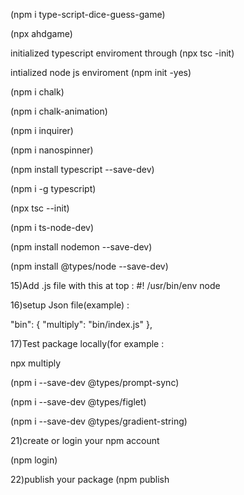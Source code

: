 (npm i type-script-dice-guess-game)

(npx ahdgame)

initialized typescript enviroment through (npx tsc -init)

intialized node js enviroment (npm init -yes)

(npm i chalk)

(npm i chalk-animation)

(npm i inquirer)

(npm i nanospinner)

(npm install typescript --save-dev)

(npm i -g typescript)

(npx tsc --init)

(npm i ts-node-dev)

(npm install nodemon --save-dev)

(npm install @types/node --save-dev)

15)Add .js file with this at top : #! /usr/bin/env node

16)setup Json file(example) :

"bin": { "multiply": "bin/index.js" },

17)Test package locally(for example :

npx multiply

(npm i --save-dev @types/prompt-sync)

(npm i --save-dev @types/figlet)

(npm i --save-dev @types/gradient-string)

21)create or login your npm account

(npm login)

22)publish your package (npm publish